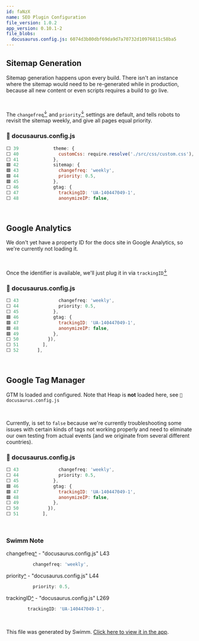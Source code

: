 ```yaml
---
id: faNzX
name: SEO Plugin Configuration
file_version: 1.0.2
app_version: 0.10.1-2
file_blobs:
  docusaurus.config.js: 6074d3b80dbf69da9d7a70732d10976811c58ba5
---
```


## Sitemap Generation

Sitemap generation happens upon every build. There isn't an instance where the sitemap would need to be re-generated while in production, because all new content or even scripts requires a build to go live.

<br/>

The `changefreq`[<sup id="Z1gxD8z">↓</sup>](#f-Z1gxD8z) and `priority`[<sup id="Za64Yn">↓</sup>](#f-Za64Yn) settings are default, and tells robots to revisit the sitemap weekly, and give all pages equal priority.
<!-- NOTE-swimm-snippet: the lines below link your snippet to Swimm -->
### 📄 docusaurus.config.js
```javascript
⬜ 39             theme: {
⬜ 40               customCss: require.resolve('./src/css/custom.css'),
⬜ 41             },
🟩 42             sitemap: {
🟩 43               changefreq: 'weekly',
🟩 44               priority: 0.5,
🟩 45             },
⬜ 46             gtag: {
⬜ 47               trackingID: 'UA-140447049-1',
⬜ 48               anonymizeIP: false,        
```

<br/>

## Google Analytics

We don't yet have a property ID for the docs site in Google Analytics, so we're currently not loading it.

<br/>

Once the identifier is available, we'll just plug it in via `trackingID`[<sup id="brhgB">↓</sup>](#f-brhgB)
<!-- NOTE-swimm-snippet: the lines below link your snippet to Swimm -->
### 📄 docusaurus.config.js
```javascript
⬜ 43               changefreq: 'weekly',
⬜ 44               priority: 0.5,
⬜ 45             },
🟩 46             gtag: {
🟩 47               trackingID: 'UA-140447049-1',
🟩 48               anonymizeIP: false,        
🟩 49             },
⬜ 50           }),
⬜ 51         ],
⬜ 52       ],
```

<br/>

## Google Tag Manager

GTM Is loaded and configured. Note that Heap is **not** loaded here, see `📄 docusaurus.config.js`

<br/>

Currently, is set to `false` because we're currently troubleshooting some issues with certain kinds of tags not working properly and need to eliminate our own testing from actual events (and we originate from several different countries).
<!-- NOTE-swimm-snippet: the lines below link your snippet to Swimm -->
### 📄 docusaurus.config.js
```javascript
⬜ 43               changefreq: 'weekly',
⬜ 44               priority: 0.5,
⬜ 45             },
🟩 46             gtag: {
🟩 47               trackingID: 'UA-140447049-1',
🟩 48               anonymizeIP: false,        
⬜ 49             },
⬜ 50           }),
⬜ 51         ],
```

<br/>

<!-- THIS IS AN AUTOGENERATED SECTION. DO NOT EDIT THIS SECTION DIRECTLY -->
### Swimm Note

<span id="f-Z1gxD8z">changefreq</span>[^](#Z1gxD8z) - "docusaurus.config.js" L43
```javascript
          changefreq: 'weekly',
```

<span id="f-Za64Yn">priority</span>[^](#Za64Yn) - "docusaurus.config.js" L44
```javascript
          priority: 0.5,
```

<span id="f-brhgB">trackingID</span>[^](#brhgB) - "docusaurus.config.js" L269
```javascript
        trackingID: 'UA-140447049-1',
```

<br/>

This file was generated by Swimm. [Click here to view it in the app](https://app.swimm.io/repos/Z2l0aHViJTNBJTNBZG9jcy5zd2ltbS5pbyUzQSUzQXN3aW1taW8=/docs/faNzX).